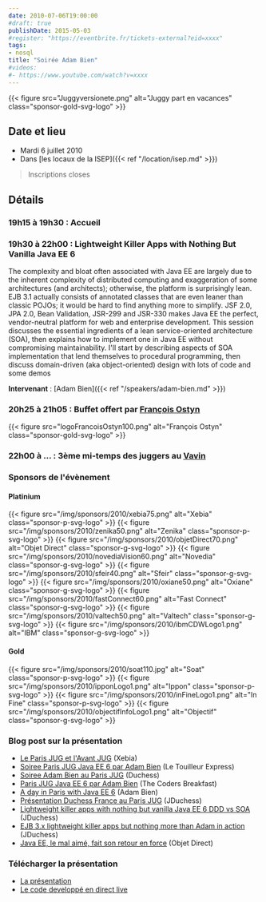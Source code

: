 ```yaml
---
date: 2010-07-06T19:00:00
#draft: true
publishDate: 2015-05-03
#register: "https://eventbrite.fr/tickets-external?eid=xxxx"
tags:
- nosql
title: "Soirée Adam Bien"
#videos:
#- https://www.youtube.com/watch?v=xxxx
---
```


{{< figure src="Juggyversionete.png" alt="Juggy part en vacances" class="sponsor-gold-svg-logo" >}}

## Date et lieu

* Mardi 6 juillet 2010
* Dans [les locaux de la ISEP]({{< ref "/location/isep.md" >}})

> Inscriptions closes

## Détails

### 19h15 à 19h30 : Accueil

### 19h30 à 22h00 : Lightweight Killer Apps with Nothing But Vanilla Java EE 6

The complexity and bloat often associated with Java EE are largely due to the inherent complexity of distributed computing and exaggeration of some architectures (and architects); otherwise, the platform is surprisingly lean. EJB 3.1 actually consists of annotated classes that are even leaner than classic POJOs; it would be hard to find anything more to simplify. JSF 2.0, JPA 2.0, Bean Validation, JSR-299 and JSR-330 makes Java EE the perfect, vendor-neutral platform for web and enterprise development. This session discusses the essential ingredients of a lean service-oriented architecture (SOA), then explains how to implement one in Java EE without compromising maintainability. I'll start by describing aspects of SOA implementation that lend themselves to procedural programming, then discuss domain-driven (aka object-oriented) design with lots of code and some demos

**Intervenant** : [Adam Bien]({{< ref "/speakers/adam-bien.md" >}}) 


### 20h25 à 21h05 : Buffet offert par [François Ostyn](http://www.ostyn.fr/)

{{< figure src="logoFrancoisOstyn100.png" alt="François Ostyn" class="sponsor-gold-svg-logo" >}}


### 22h00 à  ... : 3ème mi-temps des juggers au [Vavin](https://www.google.com/maps/dir//48.84398,2.330533/@48.8439685,2.2603067,12z)

### Sponsors de l'évènement

#### Platinium

{{< figure src="/img/sponsors/2010/xebia75.png" alt="Xebia" class="sponsor-p-svg-logo" >}}
{{< figure src="/img/sponsors/2010/zenika50.png" alt="Zenika" class="sponsor-p-svg-logo" >}}
{{< figure src="/img/sponsors/2010/objetDirect70.png" alt="Objet Direct" class="sponsor-g-svg-logo" >}}
{{< figure src="/img/sponsors/2010/novediaVision60.png" alt="Novedia" class="sponsor-g-svg-logo" >}}
{{< figure src="/img/sponsors/2010/sfeir40.png" alt="Sfeir" class="sponsor-g-svg-logo" >}}
{{< figure src="/img/sponsors/2010/oxiane50.png" alt="Oxiane" class="sponsor-g-svg-logo" >}}
{{< figure src="/img/sponsors/2010/fastConnect60.png" alt="Fast Connect" class="sponsor-g-svg-logo" >}}
{{< figure src="/img/sponsors/2010/valtech50.png" alt="Valtech" class="sponsor-g-svg-logo" >}}
{{< figure src="/img/sponsors/2010/ibmCDWLogo1.png" alt="IBM" class="sponsor-g-svg-logo" >}}

#### Gold

{{< figure src="/img/sponsors/2010/soat110.jpg" alt="Soat" class="sponsor-p-svg-logo" >}}
{{< figure src="/img/sponsors/2010/ipponLogo1.png" alt="Ippon" class="sponsor-p-svg-logo" >}}
{{< figure src="/img/sponsors/2010/inFineLogo1.png" alt="In Fine" class="sponsor-p-svg-logo" >}}
{{< figure src="/img/sponsors/2010/objectifInfoLogo1.png" alt="Objectif" class="sponsor-g-svg-logo" >}}

### Blog post sur la présentation

* [Le Paris JUG et l'Avant JUG](http://blog.xebia.fr/2010/07/06/revue-de-presse-xebia-166/#LeParisJUGetlAvantJUG) (Xebia)
* [Soiree Paris JUG Java EE 6 par Adam Bien](http://www.touilleur-express.fr/2010/07/07/soiree-paris-jug-java-ee-6-par-adam-bien/) (Le Touilleur Express)
* [Soiree Adam Bien au Paris JUG](http://jduchess.org/duchess-france/blog/soiree-adam-bien-au-paris-jug-0607/) (Duchess)
* [Paris JUG Java EE 6 par Adam Bien](http://thecodersbreakfast.net/index.php?post/2010/07/06/Paris-JUG-Java-EE-6-par-Adam-Bien) (The Coders Breakfast)
* [A day in Paris with Java EE 6](http://www.adam-bien.com/roller/abien/entry/a_day_in_paris_with) (Adam Bien)
* [Présentation Duchess France au Paris JUG](http://jduchess.org/duchess-france/blog/presentation-duchess-france-au-paris-jug-soiree-adam-bien/) (JDuchess)
* [Lightweight killer apps with nothing but vanilla Java EE 6 DDD vs SOA](http://jduchess.org/duchess-france/blog/lightweight-killer-apps-with-nothing-but-vanilla-java-ee-6-ddd-vs-soa/) (JDuchess)
* [EJB 3.x lightweight killer apps but nothing more than Adam in action](http://jduchess.org/duchess-france/blog/ejb-3-x-lightweight-killer-apps-but-nothing-more-than-adam-in-action/) (JDuchess)
* [Java EE, le mal aimé, fait son retour en force](http://blog.objetdirect.com/javaee/java-ee-le-retour) (Objet Direct)

### Télécharger la présentation

* [La présentation](lightweight_killer_apps.pdf)
* [Le code developpé en direct live](lightweight_killer_apps.pdf)
